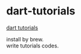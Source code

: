 # dart-tutorials
[dart tutorials](https://dart.dev/tutorials)

install by brew.  
write tutorials codes.
